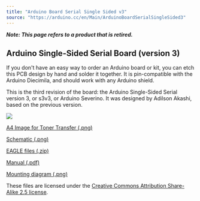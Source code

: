 ```yaml
---
title: "Arduino Board Serial Single Sided v3"
source: "https://arduino.cc/en/Main/ArduinoBoardSerialSingleSided3"
---
```


***Note: This page refers to a product that is retired.***

## Arduino Single-Sided Serial Board (version 3)

If you don't have an easy way to order an Arduino board or kit, you can etch this PCB design by hand and solder it together. It is pin-compatible with the Arduino Diecimila, and should work with any Arduino shield.

This is the third revision of the board: the Arduino Single-Sided Serial version 3, or s3v3, or Arduino Severino. It was designed by Adilson Akashi, based on the previous version.

![](assets/ArduinoSeverino400.jpg)

[A4 Image for Toner Transfer (.png)](//www.arduino.cc/en/uploads/Main/Arduino%5FS3v3%5FR2%5FA4%5F4x2.png) 

[Schematic (.png)](//www.arduino.cc/en/uploads/Main/ArduinoSeverinoSchematic.png) 

[EAGLE files (.zip)](//www.arduino.cc/en/uploads/Main/Arduino%5FS3v3%5FR2%5FEAGLE%5Fagain.zip) 

[Manual (.pdf)](//www.arduino.cc/en/uploads/Main/ArduinoSeverinoManual2.pdf) 

[Mounting diagram (.png)](//www.arduino.cc/en/uploads/Main/ArduinoSeverinoMountingDiagram.png) 

These files are licensed under the [Creative Commons Attribution Share-Alike 2.5 license](http://creativecommons.org/licenses/by-sa/2.5/).